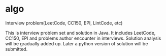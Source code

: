 algo
====

Interview problem(LeetCode, CC150, EPI, LintCode, etc)

This is interview problem set and solution in Java.  It includes LeetCode, CC150, EPI and problems author encounter in interviews.
Solution analysis will be gradually added up.  Later a python version of solution will be submitted.
